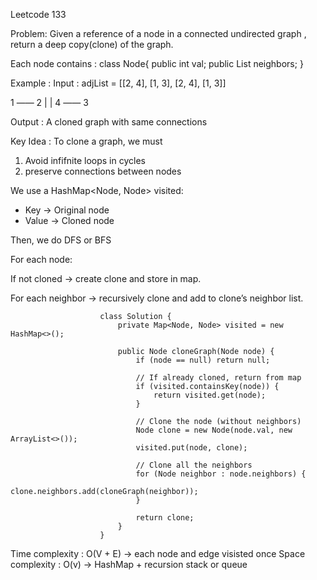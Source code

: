Leetcode 133

Problem:
Given a reference of a node in a connected undirected graph , return a deep copy(clone) of the graph.

Each node contains :
class Node{
    public int val;
    public List<Node> neighbors;
}

Example : 
Input :
adjList = [[2, 4], [1, 3], [2, 4], [1, 3]]

   1 —— 2
   |     |
   4 —— 3


Output : A cloned graph with same connections

Key Idea : 
To clone a graph, we must
1. Avoid infifnite loops in cycles
2. preserve connections between nodes

We use a HashMap<Node, Node> visited:
- Key -> Original node
- Value -> Cloned node

Then, we do DFS or BFS

For each node:

If not cloned → create clone and store in map.

For each neighbor → recursively clone and add to clone’s neighbor list.


                        class Solution {
                            private Map<Node, Node> visited = new HashMap<>();

                            public Node cloneGraph(Node node) {
                                if (node == null) return null;

                                // If already cloned, return from map
                                if (visited.containsKey(node)) {
                                    return visited.get(node);
                                }

                                // Clone the node (without neighbors)
                                Node clone = new Node(node.val, new ArrayList<>());
                                visited.put(node, clone);

                                // Clone all the neighbors
                                for (Node neighbor : node.neighbors) {
                                    clone.neighbors.add(cloneGraph(neighbor));
                                }

                                return clone;
                            }
                        }

Time complexity : O(V + E) -> each node and edge visisted once
Space complexity : O(v) -> HashMap + recursion stack or queue
